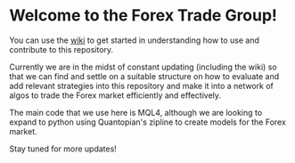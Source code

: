 # Welcome to the Forex Trade Group!

You can use the [wiki](https://github.com/SmartBYtesSG/ForexTradeGroup/wiki) to get started in understanding how to use and contribute to this repository.

Currently we are in the midst of constant updating (including the wiki) so that we can find and settle on a suitable structure on how to evaluate and add relevant strategies into this repository and make it into a network of algos to trade the Forex market efficiently and effectively.

The main code that we use here is MQL4, although we are looking to expand to python using Quantopian's zipline to create models for the Forex market.

Stay tuned for more updates!
